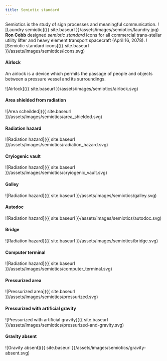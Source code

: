 ```yaml
---
title: Semiotic standard
---
```


Semiotics is the study of sign processes and meaningful communication.
![Laundry semiotic]({{ site.baseurl }}/assets/images/semiotics/laundry.jpg)
**Ron Cobb** designed *semiotic standard* icons for all commercial trans-stellar utility lifter and heavy element transport spacecraft (April 16, 2078).
![Semiotic standard icons]({{ site.baseurl }}/assets/images/semiotics/icons.svg)

#### Airlock

An airlock is a device which permits the passage of people and objects between a pressure vessel and its surroundings.

![Airlock]({{ site.baseurl }}/assets/images/semiotics/airlock.svg)

#### Area shielded from radiation

![Area scheilded]({{ site.baseurl }}/assets/images/semiotics/area_shielded.svg)

#### Radiation hazard

![Radiation hazard]({{ site.baseurl }}/assets/images/semiotics/radiation_hazard.svg)

#### Cryiogenic vault

![Radiation hazard]({{ site.baseurl }}/assets/images/semiotics/cryiogenic_vault.svg)

#### Galley

![Radiation hazard]({{ site.baseurl }}/assets/images/semiotics/galley.svg)

#### Autodoc

![Radiation hazard]({{ site.baseurl }}/assets/images/semiotics/autodoc.svg)

#### Bridge

![Radiation hazard]({{ site.baseurl }}/assets/images/semiotics/bridge.svg)

#### Computer terminal

![Radiation hazard]({{ site.baseurl }}/assets/images/semiotics/computer_terminal.svg)

#### Pressurized area

![Pressurized area]({{ site.baseurl }}/assets/images/semiotics/pressurized.svg)

#### Pressurized with artificial gravity

![Pressurized with artificial gravity]({{ site.baseurl }}/assets/images/semiotics/pressurized-and-gravity.svg)

#### Gravity absent

![Gravity absent]({{ site.baseurl }}/assets/images/semiotics/gravity-absent.svg)
